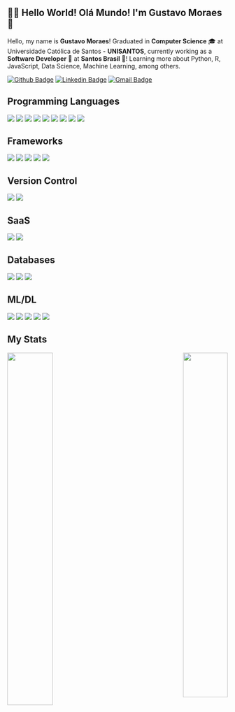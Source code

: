 ## :man_technologist: Hello World! Olá Mundo! I'm Gustavo Moraes 👋
Hello, my name is <strong>Gustavo Moraes</strong>! Graduated in <strong>Computer Science</strong> 🎓 at Universidade Católica de Santos - <strong>UNISANTOS</strong>, currently working as a <strong>Software Developer</strong> 💼 at <strong>Santos Brasil</strong> 🚢! Learning more about Python, R, JavaScript, Data Science, Machine Learning, among others.

[![Github Badge](https://img.shields.io/badge/-Github-000?style=flat-square&logo=Github&logoColor=white&link=https://github.com/gussmoraes)](https://github.com/gussmoraes)
[![Linkedin Badge](https://img.shields.io/badge/-LinkedIn-blue?style=flat-square&logo=Linkedin&logoColor=white&link=https://www.linkedin.com/in/gustavo-smoraes/)](https://www.linkedin.com/in/gustavo-smoraes/)
[![Gmail Badge](https://img.shields.io/badge/-Gmail-c14438?style=flat-square&logo=Gmail&logoColor=white&link=mailto:gusta.smoraes@gmail.com)](mailto:gusta.smoraes@gmail.com/)

## Programming Languages
<img src="https://img.shields.io/badge/node.js%20-%2343853D.svg?&style=for-the-badge&logo=node.js&logoColor=white"/> <img src="https://img.shields.io/badge/javascript%20-%23323330.svg?&style=for-the-badge&logo=javascript&logoColor=%23F7DF1E"/> <img src="https://img.shields.io/badge/html5%20-%23E34F26.svg?&style=for-the-badge&logo=html5&logoColor=white"/> <img src="https://img.shields.io/badge/css3%20-%231572B6.svg?&style=for-the-badge&logo=css3&logoColor=white"/> <img src="https://img.shields.io/badge/python%20-%2314354C.svg?&style=for-the-badge&logo=python&logoColor=white"/> <img src="https://img.shields.io/badge/c%20-%2300599C.svg?&style=for-the-badge&logo=c&logoColor=white"/> <img src="https://img.shields.io/badge/c%23%20-%23239120.svg?&style=for-the-badge&logo=c-sharp&logoColor=white"/> <img src="https://img.shields.io/badge/java-%23ED8B00.svg?&style=for-the-badge&logo=java&logoColor=white"/> <img src="https://img.shields.io/badge/r-%23276DC3.svg?&style=for-the-badge&logo=r&logoColor=white"/>

## Frameworks
<img src="https://img.shields.io/badge/react%20-%2320232a.svg?&style=for-the-badge&logo=react&logoColor=%2361DAFB"/> <img src="https://img.shields.io/badge/react_native%20-%2320232a.svg?&style=for-the-badge&logo=react&logoColor=%2361DAFB"/> <img src="https://img.shields.io/badge/angular%20-%23DD0031.svg?&style=for-the-badge&logo=angular&logoColor=white"/> <img src="https://img.shields.io/badge/bootstrap%20-%23563D7C.svg?&style=for-the-badge&logo=bootstrap&logoColor=white"/> <img src="https://img.shields.io/badge/flask%20-%23000.svg?&style=for-the-badge&logo=flask&logoColor=white"/>

## Version Control
<img src="https://img.shields.io/badge/git%20-%23F05033.svg?&style=for-the-badge&logo=git&logoColor=white"/> <img src="https://img.shields.io/badge/github%20-%23121011.svg?&style=for-the-badge&logo=github&logoColor=white"/>

## SaaS
<img src="https://img.shields.io/badge/AWS%20-%23FF9900.svg?&style=for-the-badge&logo=amazon-aws&logoColor=white"/> <img src="https://img.shields.io/badge/azure%20-%230072C6.svg?&style=for-the-badge&logo=azure-devops&logoColor=white"/>

## Databases
<img src="https://img.shields.io/badge/mysql-%2300f.svg?&style=for-the-badge&logo=mysql&logoColor=white"/> <img src ="https://img.shields.io/badge/MongoDB-%234ea94b.svg?&style=for-the-badge&logo=mongodb&logoColor=white"/> <img src ="https://img.shields.io/badge/oracle%20-%23F00000.svg?&style=for-the-badge&logo=oracle&logoColor=white" />

## ML/DL
<img src="https://img.shields.io/badge/Keras%20-%23D00000.svg?&style=for-the-badge&logo=Keras&logoColor=white"/> <img src="https://img.shields.io/badge/TensorFlow%20-%23FF6F00.svg?&style=for-the-badge&logo=TensorFlow&logoColor=white" /> <img src="https://img.shields.io/badge/PyTorch%20-%23EE4C2C.svg?&style=for-the-badge&logo=PyTorch&logoColor=white" /> <img src="https://img.shields.io/badge/pandas%20-%23150458.svg?&style=for-the-badge&logo=pandas&logoColor=white" /> <img src="https://img.shields.io/badge/numpy%20-%23013243.svg?&style=for-the-badge&logo=numpy&logoColor=white" />

## My Stats

<p align="left">
  <a href="https://github.com/gussmoraes/github-readme-stats">
    <img align="left" width="45.5%" src="https://github-readme-stats.vercel.app/api?username=gussmoraes&layout=compact&show_icons=true&theme=dracula" />
  </a>
</p>

<p align="right">
  <a href="https://github.com/gussmoraes/convoychat">
    <img align="right" width="45%" src="https://github-readme-stats.vercel.app/api/top-langs/?username=gussmoraes&layout=compact&theme=dracula&hide=HTML,Jupyter Notebook" />
  </a>
</p>
